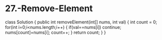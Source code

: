 # 27.-Remove-Element
class Solution {
    public int removeElement(int[] nums, int val) {
        int count = 0;
        for(int i=0;i<nums.length;i++)
        {
            if(val==nums[i])
                continue;
            nums[count]=nums[i];
            count++;
        }
        return count;
    }
}
